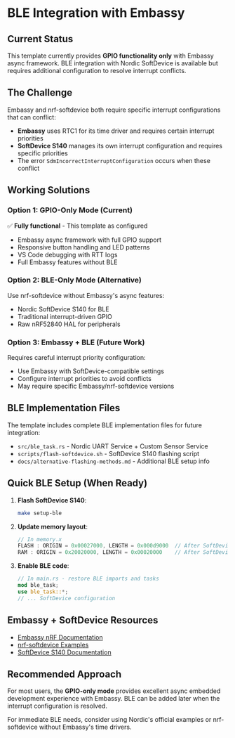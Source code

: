 # BLE Integration with Embassy

## Current Status

This template currently provides **GPIO functionality only** with Embassy async framework. BLE integration with Nordic SoftDevice is available but requires additional configuration to resolve interrupt conflicts.

## The Challenge

Embassy and nrf-softdevice both require specific interrupt configurations that can conflict:

- **Embassy** uses RTC1 for its time driver and requires certain interrupt priorities
- **SoftDevice S140** manages its own interrupt configuration and requires specific priorities
- The error `SdmIncorrectInterruptConfiguration` occurs when these conflict

## Working Solutions

### Option 1: GPIO-Only Mode (Current)
✅ **Fully functional** - This template as configured
- Embassy async framework with full GPIO support
- Responsive button handling and LED patterns
- VS Code debugging with RTT logs
- Full Embassy features without BLE

### Option 2: BLE-Only Mode (Alternative)
Use nrf-softdevice without Embassy's async features:
- Nordic SoftDevice S140 for BLE
- Traditional interrupt-driven GPIO
- Raw nRF52840 HAL for peripherals

### Option 3: Embassy + BLE (Future Work)
Requires careful interrupt priority configuration:
- Use Embassy with SoftDevice-compatible settings
- Configure interrupt priorities to avoid conflicts
- May require specific Embassy/nrf-softdevice versions

## BLE Implementation Files

The template includes complete BLE implementation files for future integration:

- `src/ble_task.rs` - Nordic UART Service + Custom Sensor Service
- `scripts/flash-softdevice.sh` - SoftDevice S140 flashing script
- `docs/alternative-flashing-methods.md` - Additional BLE setup info

## Quick BLE Setup (When Ready)

1. **Flash SoftDevice S140**:
   ```bash
   make setup-ble
   ```

2. **Update memory layout**:
   ```rust
   // In memory.x
   FLASH : ORIGIN = 0x00027000, LENGTH = 0x000d9000  // After SoftDevice
   RAM : ORIGIN = 0x20020000, LENGTH = 0x00020000    // After SoftDevice
   ```

3. **Enable BLE code**:
   ```rust
   // In main.rs - restore BLE imports and tasks
   mod ble_task;
   use ble_task::*;
   // ... SoftDevice configuration
   ```

## Embassy + SoftDevice Resources

- [Embassy nRF Documentation](https://docs.embassy.dev/embassy-nrf/)
- [nrf-softdevice Examples](https://github.com/embassy-rs/nrf-softdevice/tree/main/examples)
- [SoftDevice S140 Documentation](https://infocenter.nordicsemi.com/topic/struct_s140/struct/s140_nrf52_api.html)

## Recommended Approach

For most users, the **GPIO-only mode** provides excellent async embedded development experience with Embassy. BLE can be added later when the interrupt configuration is resolved.

For immediate BLE needs, consider using Nordic's official examples or nrf-softdevice without Embassy's time drivers.